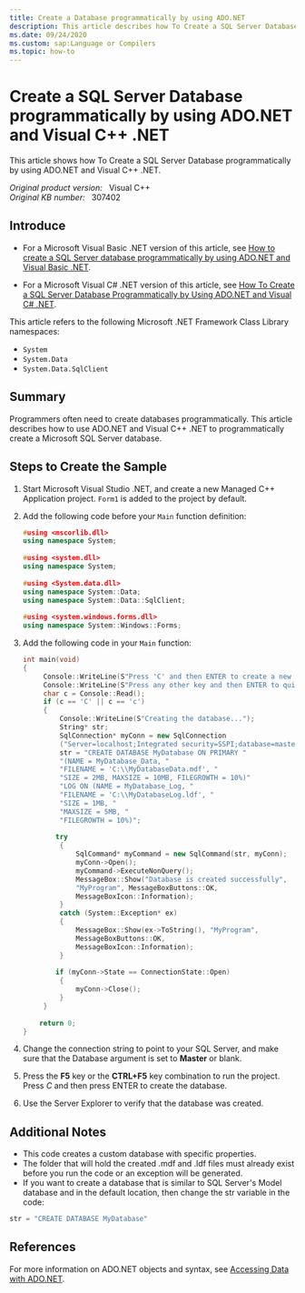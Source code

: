 ```yaml
---
title: Create a Database programmatically by using ADO.NET
description: This article describes how To Create a SQL Server Database programmatically by using ADO.NET and Visual C++ .NET.
ms.date: 09/24/2020
ms.custom: sap:Language or Compilers
ms.topic: how-to
---
```

# Create a SQL Server Database programmatically by using ADO.NET and Visual C++ .NET

This article shows how To Create a SQL Server Database programmatically by using ADO.NET and Visual C++ .NET.

_Original product version:_ &nbsp; Visual C++  
_Original KB number:_ &nbsp; 307402

## Introduce

- For a Microsoft Visual Basic .NET version of this article, see [How to create a SQL Server database programmatically by using ADO.NET and Visual Basic .NET](https://support.microsoft.com/help/305079).  

- For a Microsoft Visual C# .NET version of this article, see [How To Create a SQL Server Database Programmatically by Using ADO.NET and Visual C# .NET](https://support.microsoft.com/help/307283).  

This article refers to the following Microsoft .NET Framework Class Library namespaces:

- `System`
- `System.Data`
- `System.Data.SqlClient`

## Summary

Programmers often need to create databases programmatically. This article describes how to use ADO.NET and Visual C++ .NET to programmatically create a Microsoft SQL Server database.

## Steps to Create the Sample

1. Start Microsoft Visual Studio .NET, and create a new Managed C++ Application project. `Form1` is added to the project by default.

1. Add the following code before your `Main` function definition:

    ```cpp
    #using <mscorlib.dll>
    using namespace System;
  
    #using <system.dll>
    using namespace System;
  
    #using <System.data.dll>
    using namespace System::Data;
    using namespace System::Data::SqlClient;
  
    #using <system.windows.forms.dll>
    using namespace System::Windows::Forms;
    ```

1. Add the following code in your `Main` function:

    ```cpp
    int main(void)
    {
         Console::WriteLine(S"Press 'C' and then ENTER to create a new database");
         Console::WriteLine(S"Press any other key and then ENTER to quit");
         char c = Console::Read();
         if (c == 'C' || c == 'c')
         {
             Console::WriteLine(S"Creating the database...");
             String* str;
             SqlConnection* myConn = new SqlConnection 
             ("Server=localhost;Integrated security=SSPI;database=master");
             str = "CREATE DATABASE MyDatabase ON PRIMARY " 
             "(NAME = MyDatabase_Data, " 
             "FILENAME = 'C:\\MyDatabaseData.mdf', " 
             "SIZE = 2MB, MAXSIZE = 10MB, FILEGROWTH = 10%)" 
             "LOG ON (NAME = MyDatabase_Log, " 
             "FILENAME = 'C:\\MyDatabaseLog.ldf', " 
             "SIZE = 1MB, " 
             "MAXSIZE = 5MB, " 
             "FILEGROWTH = 10%)";
  
            try
             {
                 SqlCommand* myCommand = new SqlCommand(str, myConn);
                 myConn->Open();
                 myCommand->ExecuteNonQuery();
                 MessageBox::Show("Database is created successfully", 
                 "MyProgram", MessageBoxButtons::OK, 
                 MessageBoxIcon::Information);
             }
             catch (System::Exception* ex)
             {
                 MessageBox::Show(ex->ToString(), "MyProgram", 
                 MessageBoxButtons::OK, 
                 MessageBoxIcon::Information);
             }
  
            if (myConn->State == ConnectionState::Open)
             {
                 myConn->Close();
             }
         }
  
        return 0;
    }
    ```

1. Change the connection string to point to your SQL Server, and make sure that the Database argument is set to **Master** or blank.
1. Press the **F5** key or the **CTRL+F5** key combination to run the project. Press *C* and then press ENTER to create the database.
1. Use the Server Explorer to verify that the database was created.

## Additional Notes

- This code creates a custom database with specific properties.
- The folder that will hold the created .mdf and .ldf files must already exist before you run the code or an exception will be generated.
- If you want to create a database that is similar to SQL Server's Model database and in the default location, then change the str variable in the code:

```cpp
str = "CREATE DATABASE MyDatabase"
```

## References

For more information on ADO.NET objects and syntax, see [Accessing Data with ADO.NET](/previous-versions/dotnet/netframework-1.1/e80y5yhx(v=vs.71)).
